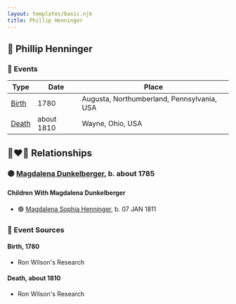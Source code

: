 ```yaml
---
layout: templates/basic.njk
title: Phillip Henninger
---
```

## 🔵 Phillip Henninger

### 📆 Events

Type | Date | Place
------ | ------ | ------
[Birth](#event-093005ef-eb30-41c2-a531-6db17c867daa) | 1780 | Augusta, Northumberland, Pennsylvania, USA
[Death](#event-4ce6c0c6-3981-42a9-abdd-d9c38fc9dd02) | about 1810 | Wayne, Ohio, USA

## 👩‍❤️‍👨 Relationships

### 🟣 [Magdalena Dunkelberger](/people/9/94381550), b. about 1785

#### Children With Magdalena Dunkelberger
* 🟣 [Magdalena Sophia Henninger](/people/6/64241610), b. 07 JAN 1811
### 📰 Event Sources

#### <a id="event-093005ef-eb30-41c2-a531-6db17c867daa"></a> Birth, 1780
* Ron Wilson's Research

#### <a id="event-4ce6c0c6-3981-42a9-abdd-d9c38fc9dd02"></a> Death, about 1810
* Ron Wilson's Research